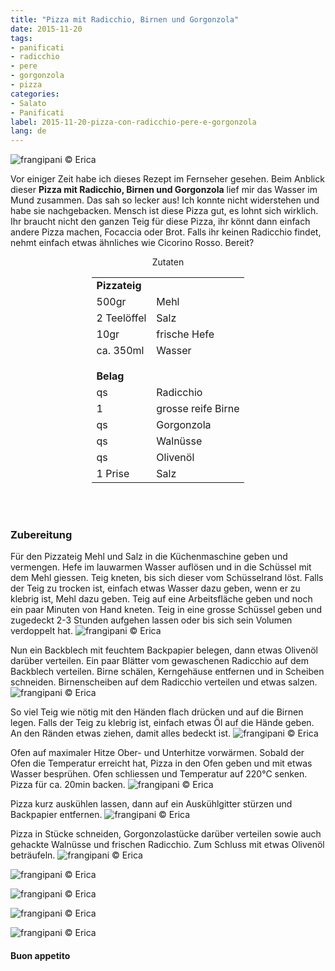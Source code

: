 ```yaml
---
title: "Pizza mit Radicchio, Birnen und Gorgonzola"
date: 2015-11-20
tags:
- panificati
- radicchio
- pere
- gorgonzola
- pizza
categories:
- Salato
- Panificati
label: 2015-11-20-pizza-con-radicchio-pere-e-gorgonzola
lang: de 
---
```

![](../2015-11-20-pizza-con-radicchio-pere-e-gorgonzola/header.jpg "frangipani © Erica")

Vor einiger Zeit habe ich dieses Rezept im Fernseher gesehen. Beim Anblick dieser **Pizza mit Radicchio, Birnen und Gorgonzola** lief mir das Wasser im Mund zusammen. Das sah so lecker aus! Ich konnte nicht widerstehen und habe sie nachgebacken. Mensch ist diese Pizza gut, es lohnt sich wirklich. Ihr braucht nicht den ganzen Teig für diese Pizza, ihr könnt dann einfach andere Pizza machen, Focaccia oder Brot. Falls ihr keinen Radicchio findet, nehmt einfach etwas ähnliches wie Cicorino Rosso. Bereit?

<div id="wrapper" style="text-align: center">
  <div id="yourdiv" style="display: inline-block;">
    <div class="ingredients" itemscope itemtype="http://schema.org/Recipe">
      <span itemprop="name" style="display:none;">Pizza mit Radicchio, Birnen und Gorgonzola</span>
      <span itemprop="recipeCategory" style="display:none;">Herzhaftes</span>
      <img itemprop="image" style="display:none;" class="ignore-gallery-item" src="../2015-11-20-pizza-con-radicchio-pere-e-gorgonzola/header.jpeg"/>
      <span itemprop="author" style="display:none;">Erica Raiano</span>
      <span itemprop="description" style="display:none;">Pizza mit Radicchio, Birnen und Gorgonzola eine herbstliche Geschmacksexplosion!</span>
      <div class="ingredients-title">Zutaten</div>
      <table>
        <tbody>
          <tr>
            <td colspan="2"><b>Pizzateig</b></td>
          </tr>
          <tr itemprop="recipeIngredient">
            <td>500gr</td>
            <td>Mehl</td>
          </tr>
          <tr itemprop="recipeIngredient">
            <td>2 Teelöffel</td>
            <td>Salz</td>
          </tr>
          <tr itemprop="recipeIngredient">
            <td>10gr</td>
            <td>frische Hefe</td>
          </tr>
          <tr itemprop="recipeIngredient">
            <td>ca. 350ml</td>
            <td>Wasser</td>
          </tr>
          <tr style="height: 15px;"></tr>
          <tr>          
            <td colspan="2"><b>Belag</b></td>
          </tr>
          <tr itemprop="recipeIngredient">
            <td>qs</td>
            <td>Radicchio</td>
          </tr>
          <tr itemprop="recipeIngredient">
            <td>1</td>
            <td>grosse reife Birne</td>
          </tr>
          <tr itemprop="recipeIngredient">
            <td>qs</td>
            <td>Gorgonzola</td>
          </tr>
          <tr itemprop="recipeIngredient">
            <td>qs</td>
            <td>Walnüsse</td>
          </tr>
          <tr itemprop="recipeIngredient">
            <td>qs</td>
            <td>Olivenöl</td>
          </tr>
          <tr itemprop="recipeIngredient">
            <td>1 Prise</td>
            <td>Salz</td>
          </tr>
        </tbody>
      </table>
      <br></br>
    </div>
  </div>
</div>


<h3>
  <font color="grey">
    <i class="fa-solid fa-gears"></i>
  </font> Zubereitung
</h3>

Für den Pizzateig Mehl und Salz in die Küchenmaschine geben und vermengen. Hefe im lauwarmen Wasser auflösen und in die Schüssel mit dem Mehl giessen. Teig kneten, bis sich dieser vom Schüsselrand löst. Falls der Teig zu trocken ist, einfach etwas Wasser dazu geben, wenn er zu klebrig ist, Mehl dazu geben. Teig auf eine Arbeitsfläche geben und noch ein paar Minuten von Hand kneten. Teig in eine grosse Schüssel geben und zugedeckt 2-3 Stunden aufgehen lassen oder bis sich sein Volumen verdoppelt hat.
![](../2015-11-20-pizza-con-radicchio-pere-e-gorgonzola/impasto.jpg "frangipani © Erica")

Nun ein Backblech mit feuchtem Backpapier belegen, dann etwas Olivenöl darüber verteilen. Ein paar Blätter vom gewaschenen Radicchio auf dem Backblech verteilen. Birne schälen, Kerngehäuse entfernen und in Scheiben schneiden. Birnenscheiben auf dem Radicchio verteilen und etwas salzen.
![](../2015-11-20-pizza-con-radicchio-pere-e-gorgonzola/farcia.jpg "frangipani © Erica")

So viel Teig wie nötig mit den Händen flach drücken und auf die Birnen legen. Falls der Teig zu klebrig ist, einfach etwas Öl auf die Hände geben. An den Ränden etwas ziehen, damit alles bedeckt ist.
![](../2015-11-20-pizza-con-radicchio-pere-e-gorgonzola/chiusa.jpg "frangipani © Erica")

Ofen auf maximaler Hitze Ober- und Unterhitze vorwärmen. Sobald der Ofen die Temperatur erreicht hat, Pizza in den Ofen geben und mit etwas Wasser besprühen. Ofen schliessen und Temperatur auf 220°C senken. Pizza für ca. 20min backen.
![](../2015-11-20-pizza-con-radicchio-pere-e-gorgonzola/sfornata.jpg "frangipani © Erica")

Pizza kurz auskühlen lassen, dann auf ein Auskühlgitter stürzen und Backpapier entfernen.
![](../2015-11-20-pizza-con-radicchio-pere-e-gorgonzola/girata.jpg "frangipani © Erica")

Pizza in Stücke schneiden, Gorgonzolastücke darüber verteilen sowie auch gehackte Walnüsse und frischen Radicchio. Zum Schluss mit etwas Olivenöl beträufeln.
![](../2015-11-20-pizza-con-radicchio-pere-e-gorgonzola/risultato1.jpg "frangipani © Erica")

![](../2015-11-20-pizza-con-radicchio-pere-e-gorgonzola/risultato2.jpg "frangipani © Erica")

![](../2015-11-20-pizza-con-radicchio-pere-e-gorgonzola/risultato3.jpg "frangipani © Erica")

![](../2015-11-20-pizza-con-radicchio-pere-e-gorgonzola/risultato4.jpg "frangipani © Erica")

![](../2015-11-20-pizza-con-radicchio-pere-e-gorgonzola/risultato5.jpg "frangipani © Erica")

<h4>Buon appetito
  <font color="red">
    <i class="fa-regular fa-face-smile"></i>
  </font>
</h4>